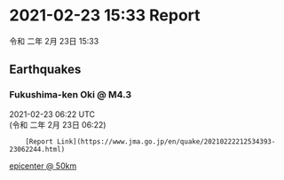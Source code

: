 # 2021-02-23 15:33 Report
令和 二年 2月 23日 15:33

## Earthquakes
### Fukushima-ken Oki @ M4.3
2021-02-23 06:22 UTC  
        (令和 二年 2月 23日 06:22)
  
        [Report Link](https://www.jma.go.jp/en/quake/20210222212534393-23062244.html)  
[epicenter @ 50km](https://www.google.com/maps/place/37°36'00%22+141°30'00%22/@37.6,141.5,17z/data=!3m1!4b1!4m5!3m4!1s0x0:0x0!8m2!3d37.6!4d141.5)